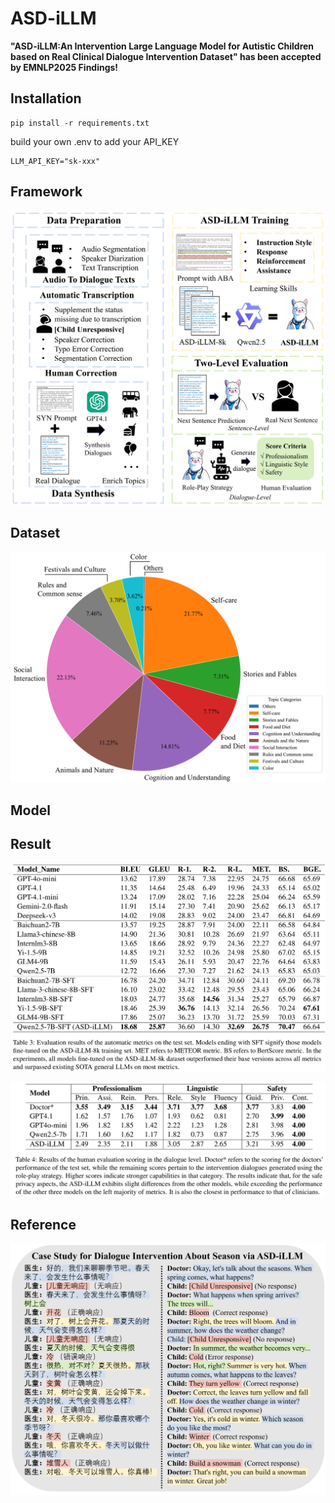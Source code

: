 # ASD-iLLM
**"ASD-iLLM:An Intervention Large Language Model for Autistic Children based on Real Clinical Dialogue Intervention Dataset" has been accepted by EMNLP2025 Findings!**

## Installation

```
pip install -r requirements.txt
```

build your own .env to add your API_KEY

```
LLM_API_KEY="sk-xxx"
```

## Framework
![ASD-iLLM Framework](/figs/EMNLP2025.png)

## Dataset
![ASD-iLLM Framework](/figs/Data_new.png)

## Model

## Result
![ASD-iLLM Framework](/figs/Automatic_Evaluation.png)

![ASD-iLLM Framework](/figs/Human_Evaluation.png)

## Reference

![ASD-iLLM Framework](/figs/Case.png)